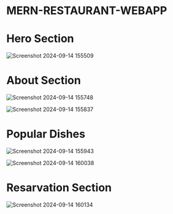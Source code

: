 # MERN-RESTAURANT-WEBAPP

<h1>Hero Section</h1>

![Screenshot 2024-09-14 155509](https://github.com/user-attachments/assets/6df06282-8def-481c-9de9-38e94109c06f)

<h1>About Section</h1>

![Screenshot 2024-09-14 155748](https://github.com/user-attachments/assets/24580544-4242-42f5-9277-69be2acba002)

![Screenshot 2024-09-14 155837](https://github.com/user-attachments/assets/ec5bd864-59f9-4622-939c-d626eb2e9122)

<h1>Popular Dishes</h1>

![Screenshot 2024-09-14 155943](https://github.com/user-attachments/assets/4a490c3a-14a0-4e44-b25a-65c2f79b68e1)


![Screenshot 2024-09-14 160038](https://github.com/user-attachments/assets/d493b741-35d2-4d9f-af9d-e59732554fc7)


<h1>Resarvation Section</h1>

![Screenshot 2024-09-14 160134](https://github.com/user-attachments/assets/73c64b7b-aff1-425f-a727-ce73706f9ca3)

